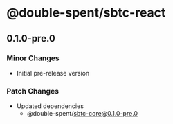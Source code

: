 # @double-spent/sbtc-react

## 0.1.0-pre.0

### Minor Changes

- Initial pre-release version

### Patch Changes

- Updated dependencies
  - @double-spent/sbtc-core@0.1.0-pre.0

